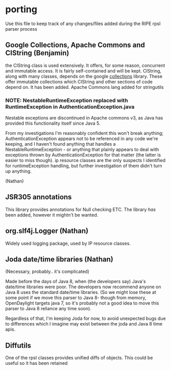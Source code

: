 # porting
Use this file to keep track of any changes/files added during the RIPE rpsl parser process

## Google Collections, Apache Commons and CIString (Benjamin)
the CIString class is used extensively. It offers, for some reason, concurrent and immutable access. It is fairly self-contained and will be kept.
CIString, along with many classes, depends on the google [collections](https://code.google.com/p/guava-libraries/) library. These offer immutable collections which CIString and other sections of code depend on. It has been added.
Apache Commons lang added for stringutils

### NOTE: NestableRuntimeException replaced with RuntimeException in AuthenticationException.java
Nestable exceptions are discontinued in Apache commons v3, as Java has provided this functionality itself since Java 5.

From my investigations I'm reasonably confident this won't break anything; AuthenticationException appears not to be referenced in any code we're keeping, and I haven't found anything that handles a NestableRuntimeException - or anything that plainly appears to deal with exceptions thrown by AuthenticationException for that matter (the latter is easier to miss though). ip resource classes are the only suspects I identified for runtimeException handling, but further investigation of them didn't turn up anything.

(Nathan)


## JSR305 annotations
This library provides annotations for Null checking ETC. The library _has_ been added, however it mightn't be wanted.

## org.slf4j.Logger (Nathan)
Widely used logging package, used by IP resource classes.


## Joda date/time libraries (Nathan)
(Necessary, probably.. it's complicated)

Made before the days of Java 8, when (the developers say) Java's date/time
libraries were poor.
The developers now recommend anyone on Java 8 uses the standard date/time
libraries. (So we might lose these at some point if we move this parser
to Java 8- though from memory, OpenDaylight targets java 7, so it's
probably not a good idea to move this parser to Java 8 reliance any time soon).

Regardless of that, I'm keeping Joda for now, to avoid unexpected bugs due to
differences which I imagine may exist between the joda and Java 8 time apis.

## Diffutils
One of the rpsl classes provides unified diffs of objects. This could be useful so it has been retained
